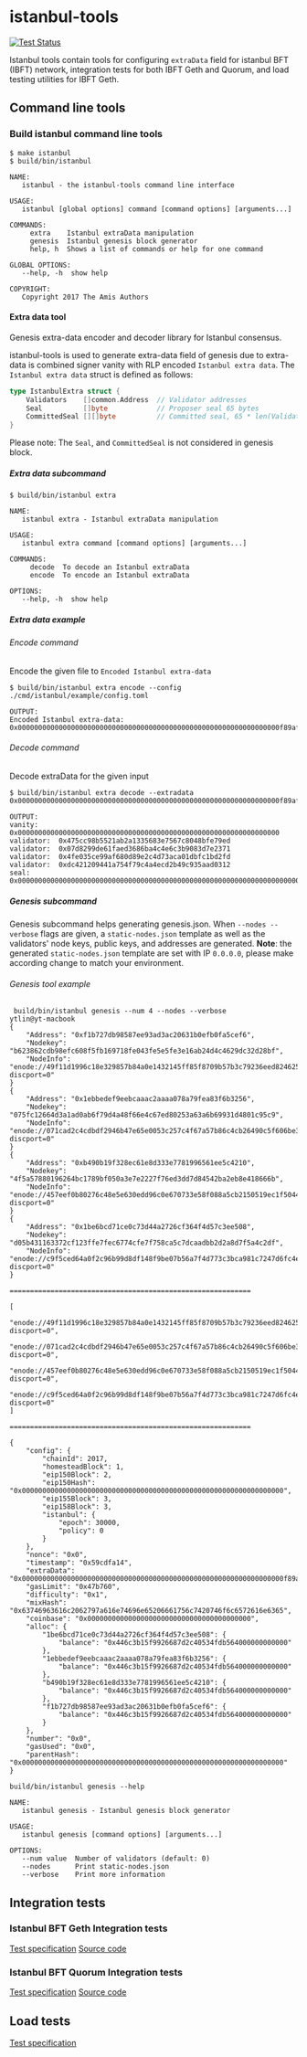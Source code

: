 # istanbul-tools

[![Test Status](https://travis-ci.org/getamis/istanbul-tools.svg?branch=feature%2Fadd-travis-yml)](https://travis-ci.org/getamis/istanbul-tools)


Istanbul tools contain tools for configuring `extraData` field for istanbul BFT (IBFT) network, integration tests for both IBFT Geth and Quorum, and load testing utilities for IBFT Geth.

Command line tools
---

### Build istanbul command line tools

```
$ make istanbul
$ build/bin/istanbul

NAME:
   istanbul - the istanbul-tools command line interface

USAGE:
   istanbul [global options] command [command options] [arguments...]

COMMANDS:
     extra    Istanbul extraData manipulation
     genesis  Istanbul genesis block generator
     help, h  Shows a list of commands or help for one command

GLOBAL OPTIONS:
   --help, -h  show help

COPYRIGHT:
   Copyright 2017 The Amis Authors

```

#### Extra data tool

Genesis extra-data encoder and decoder library for Istanbul consensus. 
   
istanbul-tools is used to generate extra-data field of genesis due to extra-data is combined signer vanity with RLP encoded `Istanbul extra data`. The `Istanbul extra data` struct is defined as follows:

```go
type IstanbulExtra struct {
    Validators    []common.Address  // Validator addresses
    Seal          []byte            // Proposer seal 65 bytes
    CommittedSeal [][]byte          // Committed seal, 65 * len(Validators) bytes
}
```

Please note: The `Seal`, and `CommittedSeal` is not considered in genesis block.  

##### Extra data subcommand
```
$ build/bin/istanbul extra

NAME:
   istanbul extra - Istanbul extraData manipulation

USAGE:
   istanbul extra command [command options] [arguments...]

COMMANDS:
     decode  To decode an Istanbul extraData
     encode  To encode an Istanbul extraData

OPTIONS:
   --help, -h  show help

```

#####  Extra data example

###### Encode command

Encode the given file to `Encoded Istanbul extra-data` 
```
$ build/bin/istanbul extra encode --config ./cmd/istanbul/example/config.toml

OUTPUT:
Encoded Istanbul extra-data: 0x0000000000000000000000000000000000000000000000000000000000000000f89af85494475cc98b5521ab2a1335683e7567c8048bfe79ed9407d8299de61faed3686ba4c4e6c3b9083d7e2371944fe035ce99af680d89e2c4d73aca01dbfc1bd2fd94dc421209441a754f79c4a4ecd2b49c935aad0312b8410000000000000000000000000000000000000000000000000000000000000000000000000000000000000000000000000000000000000000000000000000000000c0
```

###### Decode command

Decode extraData for the given input
```
$ build/bin/istanbul extra decode --extradata 0x0000000000000000000000000000000000000000000000000000000000000000f89af85494475cc98b5521ab2a1335683e7567c8048bfe79ed9407d8299de61faed3686ba4c4e6c3b9083d7e2371944fe035ce99af680d89e2c4d73aca01dbfc1bd2fd94dc421209441a754f79c4a4ecd2b49c935aad0312b8410000000000000000000000000000000000000000000000000000000000000000000000000000000000000000000000000000000000000000000000000000000000c0

OUTPUT:
vanity:  0x0000000000000000000000000000000000000000000000000000000000000000
validator:  0x475cc98b5521ab2a1335683e7567c8048bfe79ed
validator:  0x07d8299de61faed3686ba4c4e6c3b9083d7e2371
validator:  0x4fe035ce99af680d89e2c4d73aca01dbfc1bd2fd
validator:  0xdc421209441a754f79c4a4ecd2b49c935aad0312
seal: 0x0000000000000000000000000000000000000000000000000000000000000000000000000000000000000000000000000000000000000000000000000000000000
```

##### Genesis subcommand
Genesis subcommand helps generating genesis.json. When `--nodes --verbose` flags are given, a `static-nodes.json` template as well as the validators' node keys, public keys, and addresses are generated.
**Note**: the generated `static-nodes.json` template are set with IP `0.0.0.0`, please make according change to match your environment.

###### Genesis tool example
```
 build/bin/istanbul genesis --num 4 --nodes --verbose                                                 ytlin@yt-macbook
{
	"Address": "0xf1b727db98587ee93ad3ac20631b0efb0fa5cef6",
	"Nodekey": "b623862cdb98efc608f5fb169718fe043fe5e5fe3e16ab24d4c4629dc32d28bf",
	"NodeInfo": "enode://49f11d1996c18e329857b84a0e1432145ff85f8709b57b3c79236eed824625b599f7f11904110319491c286c1ae3792095b39498e3465658914e5e3128c7dfe2@0.0.0.0:30303?discport=0"
}
{
	"Address": "0x1ebbedef9eebcaaac2aaaa078a79fea83f6b3256",
	"Nodekey": "075fc12664d3a1ad0ab6f79d4a48f66e4c67ed80253a63a6b69931d4801c95c9",
	"NodeInfo": "enode://071cad2c4cdbdf2946b47e65e0053c257c4f67a57b86c4cb26490c5f606be318df66e71fc4850fd22f097de3f8cca56ccb2e8669da02c4e2d6bb4abb017e76f8@0.0.0.0:30303?discport=0"
}
{
	"Address": "0xb490b19f328ec61e8d333e7781996561ee5c4210",
	"Nodekey": "4f5a57880196264bc1789bf050a3e7e2227f76ed3dd7d84542ba2eb8e418666b",
	"NodeInfo": "enode://457eef0b80276c48e5e630edd96c0e670733e58f088a5cb2150519ec1f50446b1d06e781c1bdc51e5b2f038427a2baf215f24d3340e31ec1bd22c10bdf00a6e0@0.0.0.0:30303?discport=0"
}
{
	"Address": "0x1be6bcd71ce0c73d44a2726cf364f4d57c3ee508",
	"Nodekey": "d05b431163372cf123ffe7fec6774cfe7f758ca5c7dcaadbb2d2a8d7f5a4c2df",
	"NodeInfo": "enode://c9f5ced64a0f2c96b99d8df148f9be07b56a7f4d773c3bca981c7247d6fc4e75c61a09ccb55f5d8c95fbad16c1515ce1d9b2b42c7f2991308ba2e090d3448633@0.0.0.0:30303?discport=0"
}

===========================================================

[
    "enode://49f11d1996c18e329857b84a0e1432145ff85f8709b57b3c79236eed824625b599f7f11904110319491c286c1ae3792095b39498e3465658914e5e3128c7dfe2@0.0.0.0:30303?discport=0",
    "enode://071cad2c4cdbdf2946b47e65e0053c257c4f67a57b86c4cb26490c5f606be318df66e71fc4850fd22f097de3f8cca56ccb2e8669da02c4e2d6bb4abb017e76f8@0.0.0.0:30303?discport=0",
    "enode://457eef0b80276c48e5e630edd96c0e670733e58f088a5cb2150519ec1f50446b1d06e781c1bdc51e5b2f038427a2baf215f24d3340e31ec1bd22c10bdf00a6e0@0.0.0.0:30303?discport=0",
    "enode://c9f5ced64a0f2c96b99d8df148f9be07b56a7f4d773c3bca981c7247d6fc4e75c61a09ccb55f5d8c95fbad16c1515ce1d9b2b42c7f2991308ba2e090d3448633@0.0.0.0:30303?discport=0"
]

===========================================================

{
    "config": {
        "chainId": 2017,
        "homesteadBlock": 1,
        "eip150Block": 2,
        "eip150Hash": "0x0000000000000000000000000000000000000000000000000000000000000000",
        "eip155Block": 3,
        "eip158Block": 3,
        "istanbul": {
            "epoch": 30000,
            "policy": 0
        }
    },
    "nonce": "0x0",
    "timestamp": "0x59cdfa14",
    "extraData": "0x0000000000000000000000000000000000000000000000000000000000000000f89af85494f1b727db98587ee93ad3ac20631b0efb0fa5cef6941ebbedef9eebcaaac2aaaa078a79fea83f6b325694b490b19f328ec61e8d333e7781996561ee5c4210941be6bcd71ce0c73d44a2726cf364f4d57c3ee508b8410000000000000000000000000000000000000000000000000000000000000000000000000000000000000000000000000000000000000000000000000000000000c0",
    "gasLimit": "0x47b760",
    "difficulty": "0x1",
    "mixHash": "0x63746963616c2062797a616e74696e65206661756c7420746f6c6572616e6365",
    "coinbase": "0x0000000000000000000000000000000000000000",
    "alloc": {
        "1be6bcd71ce0c73d44a2726cf364f4d57c3ee508": {
            "balance": "0x446c3b15f9926687d2c40534fdb564000000000000"
        },
        "1ebbedef9eebcaaac2aaaa078a79fea83f6b3256": {
            "balance": "0x446c3b15f9926687d2c40534fdb564000000000000"
        },
        "b490b19f328ec61e8d333e7781996561ee5c4210": {
            "balance": "0x446c3b15f9926687d2c40534fdb564000000000000"
        },
        "f1b727db98587ee93ad3ac20631b0efb0fa5cef6": {
            "balance": "0x446c3b15f9926687d2c40534fdb564000000000000"
        }
    },
    "number": "0x0",
    "gasUsed": "0x0",
    "parentHash": "0x0000000000000000000000000000000000000000000000000000000000000000"
}
```

```
build/bin/istanbul genesis --help

NAME:
   istanbul genesis - Istanbul genesis block generator

USAGE:
   istanbul genesis [command options] [arguments...]

OPTIONS:
   --num value  Number of validators (default: 0)
   --nodes      Print static-nodes.json
   --verbose    Print more information
```

Integration tests
---
### Istanbul BFT Geth Integration tests
[Test specification](https://github.com/getamis/istanbul-tools/wiki/Istanbul-BFT-Test-Specification)
[Source code](https://github.com/getamis/istanbul-tools/tree/develop/tests/functional)

### Istanbul BFT Quorum Integration tests
[Test specification](https://github.com/getamis/istanbul-tools/wiki/Istanbul-BFT-on-Quorum-Test-Specification)
[Source code](https://github.com/getamis/istanbul-tools/tree/develop/tests/quorum/functional)


Load tests
---
[Test specification](https://github.com/getamis/istanbul-tools/wiki/Istanbul-BFT-Benchmarking)
